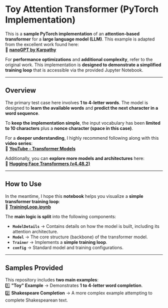 # Toy Attention Transformer (PyTorch Implementation)

This is a **sample PyTorch implementation** of an **attention-based transformer** for a **large language model (LLM)**. This example is adapted from the excellent work found here:  
🔗 **[nanoGPT by Karpathy](https://github.com/karpathy/nanoGPT)**  

For **performance optimizations** and **additional complexity**, refer to the original work. This implementation is **designed to demonstrate a simplified training loop** that is accessible via the provided Jupyter Notebook.

---

## Overview

The primary test case here involves **1 to 4-letter words**. The model is designed to **learn the available words** and **predict the next character in a word sequence**.  

To **keep the implementation simple**, the input vocabulary has been **limited to 10 characters** plus a **nonce character (space in this case)**.

For a **deeper understanding**, I highly recommend following along with this **video series**:  
🎥 **[YouTube - Transformer Models](https://www.youtube.com/playlist?list=PLAqhIrjkxbuWI23v9cThsA9GvCAUhRvKZ)**  

Additionally, you can **explore more models and architectures** here:  
🔗 **[Hugging Face Transformers (v4.48.2)](https://github.com/huggingface/transformers/tree/v4.48.2/src/transformers)**  

---

## How to Use

In the meantime, I hope this **notebook** helps you visualize a **simple transformer training loop**:  
📌 **[TrainingLoop.ipynb](https://github.com/NickRoyer/ToyAttentionTransformer/blob/main/TrainingLoop.ipynb)**  

The **main logic is split** into the following components:  

- **`ModelDetails`** → Contains details on how the model is built, including its attention architecture.  
- **`Model`** → The core structure (backbone) of the transformer model.  
- **`Trainer`** → Implements a **simple training loop**.  
- **`config`** → Standard model and training configurations.  

---

## Samples Provided

This repository includes **two main examples**:  
1️⃣ **"Toy" Example** → Demonstrates **1 to 4-letter word completion**.  
2️⃣ **Shakespeare Completion** → A more complex example attempting to complete Shakespearean text.  
